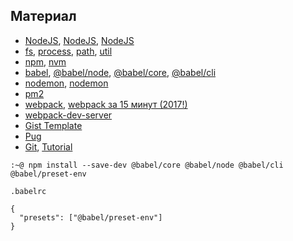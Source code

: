 ## Материал

  - [NodeJS](https://nodejs.org/en/), [NodeJS](https://learn.javascript.ru/ajax-nodejs), [NodeJS](https://medium.com/devschacht/node-hero-chapter-1-239f7afeb1d1)
  - [fs](https://nodejs.org/api/fs.html), [process](https://nodejs.org/api/process.html), [path](https://nodejs.org/api/path.html), [util](https://nodejs.org/api/util.html)
  - [npm](https://www.npmjs.com/), [nvm](https://github.com/nvm-sh/nvm)
  - [babel](https://babeljs.io/), [@babel/node](https://babeljs.io/docs/en/babel-node), [@babel/core](https://www.npmjs.com/package/@babel/core), [@babel/cli](https://babeljs.io/docs/en/babel-cli)
  - [nodemon](https://nodemon.io/), [nodemon](https://github.com/remy/nodemon/)
  - [pm2](http://pm2.keymetrics.io/)
  - [webpack](https://webpack.js.org/), [webpack за 15 минут (2017!)](https://proglib.io/p/webpack-in-15/)
  - [webpack-dev-server](https://github.com/webpack/webpack-dev-server)
  - [Gist Template](https://gist.github.com/Aleksey-Danchin/4170890f2d50ebe6e1d6d8cf6a05a3f3)
  - [Pug](https://pugjs.org/api/getting-started.html)
  - [Git](https://git-scm.com/), [Tutorial](https://git-scm.com/book/ru/v2)


```
:~@ npm install --save-dev @babel/core @babel/node @babel/cli @babel/preset-env
```

`.babelrc`

```
{
  "presets": ["@babel/preset-env"]
}
```